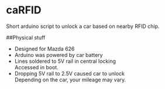 # caRFID
Short arduino script to unlock a car based on nearby RFID chip.

##Physical stuff
* Designed for Mazda 626
* Arduino was powered by car battery
* Lines soldered to 5V rail in central locking  
Accessed in boot.
* Dropping 5V rail to 2.5V caused car to unlock  
Depending on the car, your mileage may vary.